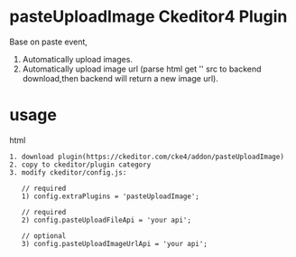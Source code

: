 # pasteUploadImage Ckeditor4 Plugin
Base on paste event,
1. Automatically upload images.
2. Automatically upload image url (parse html get '<img>' src to backend download,then backend will return a new image url).


# usage
html
```
1. download plugin(https://ckeditor.com/cke4/addon/pasteUploadImage)
2. copy to ckeditor/plugin category
3. modify ckeditor/config.js:

   // required  
   1) config.extraPlugins = 'pasteUploadImage';

   // required  
   2) config.pasteUploadFileApi = 'your api';

   // optional  
   3) config.pasteUploadImageUrlApi = 'your api';
```

